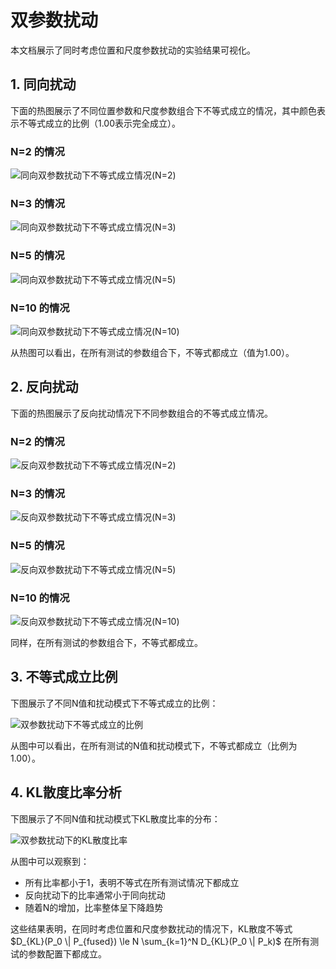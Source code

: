# 双参数扰动

本文档展示了同时考虑位置和尺度参数扰动的实验结果可视化。

## 1. 同向扰动

下面的热图展示了不同位置参数和尺度参数组合下不等式成立的情况，其中颜色表示不等式成立的比例（1.00表示完全成立）。

### N=2 的情况

![同向双参数扰动下不等式成立情况(N=2)](../visualizations/both_params_same_direction_N2.png)

### N=3 的情况

![同向双参数扰动下不等式成立情况(N=3)](../visualizations/both_params_same_direction_N3.png)

### N=5 的情况

![同向双参数扰动下不等式成立情况(N=5)](../visualizations/both_params_same_direction_N5.png)

### N=10 的情况

![同向双参数扰动下不等式成立情况(N=10)](../visualizations/both_params_same_direction_N10.png)

从热图可以看出，在所有测试的参数组合下，不等式都成立（值为1.00）。

## 2. 反向扰动

下面的热图展示了反向扰动情况下不同参数组合的不等式成立情况。

### N=2 的情况

![反向双参数扰动下不等式成立情况(N=2)](../visualizations/both_params_opposite_direction_N2.png)

### N=3 的情况

![反向双参数扰动下不等式成立情况(N=3)](../visualizations/both_params_opposite_direction_N3.png)

### N=5 的情况

![反向双参数扰动下不等式成立情况(N=5)](../visualizations/both_params_opposite_direction_N5.png)

### N=10 的情况

![反向双参数扰动下不等式成立情况(N=10)](../visualizations/both_params_opposite_direction_N10.png)

同样，在所有测试的参数组合下，不等式都成立。

## 3. 不等式成立比例

下图展示了不同N值和扰动模式下不等式成立的比例：

![双参数扰动下不等式成立的比例](../visualizations/both_params_inequality_holds.png)

从图中可以看出，在所有测试的N值和扰动模式下，不等式都成立（比例为1.00）。

## 4. KL散度比率分析

下图展示了不同N值和扰动模式下KL散度比率的分布：

![双参数扰动下的KL散度比率](../visualizations/both_params_ratio_boxplot.png)

从图中可以观察到：
- 所有比率都小于1，表明不等式在所有测试情况下都成立
- 反向扰动下的比率通常小于同向扰动
- 随着N的增加，比率整体呈下降趋势

这些结果表明，在同时考虑位置和尺度参数扰动的情况下，KL散度不等式 $D_{KL}(P_0 \| P_{fused}) \le N \sum_{k=1}^N D_{KL}(P_0 \| P_k)$ 在所有测试的参数配置下都成立。
